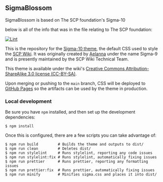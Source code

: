 ## SigmaBlossom
SigmaBlossom is based on The SCP foundation's Sigma-10

below is all of the info that was in the file relating to The SCP foundation:

[![Lint](https://github.com/scpwiki/sigma/actions/workflows/lint.yaml/badge.svg)](https://github.com/scpwiki/sigma/actions/workflows/lint.yaml)

This is the repository for the [Sigma-10 theme](https://scpwiki.com/theme:site), the default CSS used to style the [SCP Wiki](https://scpwiki.com). It was originally created by [Aelanna](https://www.wikidot.com/user:info/aelanna) under the name Sigma-9 and is presently maintained by the SCP Wiki Technical Team.

This theme is available under the wiki's [Creative Commons Attribution-ShareAlike 3.0 license (CC-BY-SA)](https://creativecommons.org/licenses/by-sa/3.0/).

Upon merging or pushing to the `main` branch, CSS will be deployed to [GitHub Pages](https://scpwiki.github.io/sigma9/) so the artifacts can be used by the theme in production.

### Local development

Be sure you have `npm` installed, and then set up the development dependencies:

```
$ npm install
```

Once this is configured, there are a few scripts you can take advantage of:

```
$ npm run build         # Builds the theme and outputs to dist/
$ npm run clean         # Deletes dist/
$ npm run stylelint     # Runs stylelint, reporting any code issues
$ npm run stylelint:fix # Runs stylelint, automatically fixing issues
$ npm run prettier      # Runs prettier, reporting any formatting issues
$ npm run prettier:fix  # Runs prettier, automatically fixing issues
$ npm run minify        # Minifies sigma.css and places it into dist/
```
